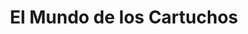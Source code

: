 ---
title: "El Mundo de los Cartuchos"
url: /montevideo/el-mundo-de-los-cartuchos/
shop: copyshop
---